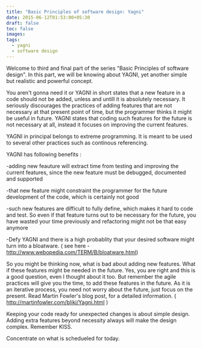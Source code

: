 ```yaml
---
title: "Basic Principles of software design: Yagni"
date: 2015-06-12T01:53:00+05:30
draft: false
toc: false
images:
tags: 
  - yagni
  - software design
---
```


Welcome to third and final part of the series "Basic Principles of
software design". In this part, we will be knowing about YAGNI, yet
another simple but realistic and powerful concept.

You aren't gonna need it or YAGNI in short states that a new feature in
a code should not be added, unless and untill it is absolutely
necessary. It seriously discourages the practices of adding features
that are not necessary at that present point of time, but the programmer
thinks it might be useful in future. YAGNI states that coding such
features for the future is not necessary at all, instead it focuses on
improving the current features.

YAGNI in principal belongs to extreme programming. It is meant to be
used to several other practices such as continous referencing.

YAGNI has following benefits :

-adding new feauture will extract time from testing and improving the
current features, since the new feature must be debugged, documented and
supported

-that new feature might constraint the programmer for the future
development of the code, which is certainly not good

-such new features are difficult to fully define, which makes it hard to
code and test. So even if that feature turns out to be necessary for the
future, you have wasted your time previously and refactoring might not
be that easy anymore

-Defy YAGNI and there is a high probablity that your desired software
might turn into a bloatware. ( see here - http://www.webopedia.com/TERM/B/bloatware.html)

So you might be thinking now, what is bad about adding new features.
What if these features might be needed in the future. Yes, you are right
and this is a good question, even I thought about it too. But remember
the agile practices will give you the time, to add these features in the
future. As it is an iterative process, you need not worry about the
future, just focus on the present. Read Martin Fowler's blog post, for a
detailed information. ( http://martinfowler.com/bliki/Yagni.html )

Keeping your code ready for unexpected changes is about simple design.
Adding extra features beyond necessity always will make the design
complex. Remember KISS.

Concentrate on what is schedueled for today.
